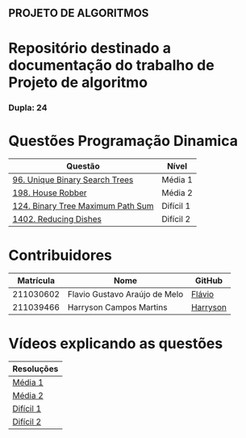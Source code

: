 ## PROJETO DE ALGORITMOS

# Repositório destinado a documentação do trabalho de Projeto de algoritmo

### Dupla: 24

# Questões Programação Dinamica

<center>

</head>
<body>

<table>
    <thead>
        <tr>
            <th>Questão</th>
            <th>Nível</th>
        </tr>
    </thead>
    <tbody>
        <tr>
            <td><a href="/medias/Question1_media.md" target="_blank">96. Unique Binary Search Trees</td>
            <td>Média 1</td>
        <tr>
            <td><a href="/medias/Question2_media.md" target="_blank">198. House Robber</td>
            <td>Média 2</td>
        </tr>
        </tr>
        <tr>
            <td><a href="/dificeis/Question1_dificil.md" target="_blank">124. Binary Tree Maximum Path Sum</td>
            <td>Difícil 1</td>
        </tr>
        <tr>
            <td><a href="/dificeis/Question2_dificil.md" target="_blank">1402. Reducing Dishes</td>
            <td>Difícil 2</td>
        </tr>
    </tbody>
</table>

</body>
</html>

</center>

# Contribuidores

<center>

</head>
<body>

<table>
    <thead>
        <tr>
            <th>Matrícula</th>
            <th>Nome</th>
            <th>GitHub</th>
        </tr>
    </thead>
    <tbody>
        <tr>
            <td>211030602</td>
            <td>Flavio Gustavo Araújo de Melo</td>
            <td><a href="https://github.com/flavioovatsug" target="_blank">Flávio</a></td>
        </tr>
        <tr>
            <td>211039466</td>
            <td>Harryson Campos Martins</td>
            <td><a href="https://github.com/harry-cmartin" target="_blank">Harryson</a></td>
        </tr>
    </tbody>
</table>

</body>
</html>

</center>

# Vídeos explicando as questões


</head>
<body>

<table>
    <thead>
        <tr>
            <th>Resoluções</th>
        </tr>
    </thead>
    <tbody>
        <tr>
            <td><a href="https://www.youtube.com/watch?v=htCygaifyXQ" target="_blank">Média 1</a></td>
        </tr>
        <tr>
            <td><a href="https://youtu.be/VVvd1GjyT-c?si=69wpwf5WfUeEKreC" target="_blank">Média 2</a></td>
        </tr>
        <tr>
            <td><a href="https://www.youtube.com/watch?v=4UoIMNye9NA" target="_blank">Difícil 1</a></td>
        </tr>
        <tr>
            <td><a href="https://youtu.be/gXN4wnSP43E?si=LzSjCxGghrd4KQN7" target="_blank">Difícil 2</a></td>
        </tr>
    </tbody>
</table>

</body>
</html>